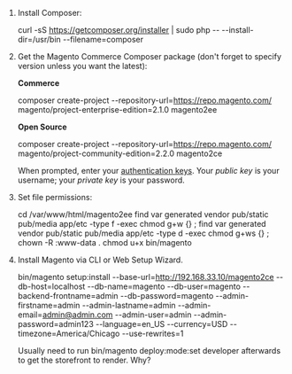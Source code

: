 1. Install Composer:

    curl -sS https://getcomposer.org/installer | sudo php -- --install-dir=/usr/bin --filename=composer

2. Get the Magento Commerce Composer package (don't forget to specify version unless you want the latest):

    **Commerce**

    composer create-project --repository-url=https://repo.magento.com/ magento/project-enterprise-edition=2.1.0 magento2ee

    **Open Source**

    composer create-project --repository-url=https://repo.magento.com/ magento/project-community-edition=2.2.0 magento2ce

    When prompted, enter your <a href="{{page.baseurl}}install-gde/prereq/connect-auth.html">authentication keys</a>. Your *public key* is your username; your *private key* is your password.

3. Set file permissions:

    cd /var/www/html/magento2ee
    find var generated vendor pub/static pub/media app/etc -type f -exec chmod g+w {} \;
    find var generated vendor pub/static pub/media app/etc -type d -exec chmod g+ws {} \;
    chown -R :www-data .
    chmod u+x bin/magento

4. Install Magento via CLI or Web Setup Wizard.

    bin/magento setup:install --base-url=http://192.168.33.10/magento2ce --db-host=localhost --db-name=magento --db-user=magento --backend-frontname=admin --db-password=magento --admin-firstname=admin --admin-lastname=admin --admin-email=admin@admin.com --admin-user=admin --admin-password=admin123 --language=en_US --currency=USD --timezone=America/Chicago --use-rewrites=1

    Usually need to run bin/magento deploy:mode:set developer afterwards to get the storefront to render. Why?
